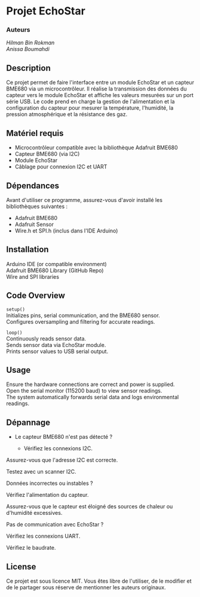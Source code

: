# Projet EchoStar
### Auteurs
*Hilman Bin Rokman*  
*Anissa Boumahdi*

## Description

Ce projet permet de faire l'interface entre un module EchoStar et un capteur BME680 via un microcontrôleur. Il réalise la transmission des données du capteur vers le module EchoStar et affiche les valeurs mesurées sur un port série USB. Le code prend en charge la gestion de l'alimentation et la configuration du capteur pour mesurer la température, l'humidité, la pression atmosphérique et la résistance des gaz.

## Matériel requis

- Microcontrôleur compatible avec la bibliothèque Adafruit BME680  
- Capteur BME680 (via I2C)  
- Module EchoStar  
- Câblage pour connexion I2C et UART  

## Dépendances
Avant d'utiliser ce programme, assurez-vous d'avoir installé les bibliothèques suivantes :
- Adafruit BME680 
- Adafruit Sensor
- Wire.h et SPI.h (inclus dans l'IDE Arduino)

## Installation
Arduino IDE (or compatible environment)  
Adafruit BME680 Library (GitHub Repo)  
Wire and SPI libraries  



## Code Overview

`setup()`  
Initializes pins, serial communication, and the BME680 sensor.  
Configures oversampling and filtering for accurate readings.  

`loop()`  
Continuously reads sensor data.  
Sends sensor data via EchoStar module.  
Prints sensor values to USB serial output.  

## Usage
Ensure the hardware connections are correct and power is supplied.  
Open the serial monitor (115200 baud) to view sensor readings.  
The system automatically forwards serial data and logs environmental readings.  

## Dépannage
- Le capteur BME680 n'est pas détecté ?

  - Vérifiez les connexions I2C.

Assurez-vous que l'adresse I2C est correcte.

Testez avec un scanner I2C.

Données incorrectes ou instables ?

Vérifiez l'alimentation du capteur.

Assurez-vous que le capteur est éloigné des sources de chaleur ou d'humidité excessives.

Pas de communication avec EchoStar ?

Vérifiez les connexions UART.

Vérifiez le baudrate.

## License
Ce projet est sous licence MIT. Vous êtes libre de l'utiliser, de le modifier et de le partager sous réserve de mentionner les auteurs originaux.
